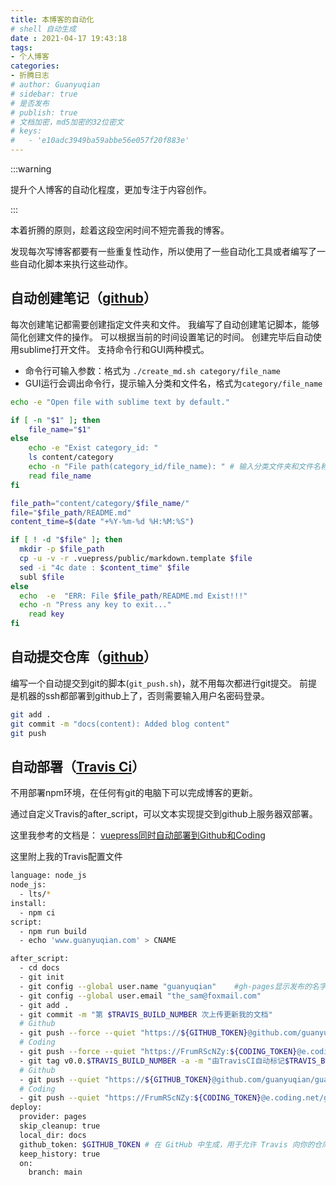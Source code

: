 ```yaml
---
title: 本博客的自动化
# shell 自动生成
date : 2021-04-17 19:43:18
tags:
- 个人博客
categories:
- 折腾日志
# author: Guanyuqian
# sidebar: true
# 是否发布
# publish: true
# 文档加密，md5加密的32位密文
# keys:
#   - 'e10adc3949ba59abbe56e057f20f883e'
---
```


:::warning

提升个人博客的自动化程度，更加专注于内容创作。

:::

<!-- more -->

本着折腾的原则，趁着这段空闲时间不短完善我的博客。

发现每次写博客都要有一些重复性动作，所以使用了一些自动化工具或者编写了一些自动化脚本来执行这些动作。

## 自动创建笔记（[github](https://www.travis-ci.com/github/guanyuqian/guanyuqian.github.io)）

每次创建笔记都需要创建指定文件夹和文件。
我编写了自动创建笔记脚本，能够简化创建文件的操作。
可以根据当前的时间设置笔记的时间。
创建完毕后自动使用sublime打开文件。
支持命令行和GUI两种模式。
- 命令行可输入参数：格式为 `./create_md.sh category/file_name`
- GUI运行会调出命令行，提示输入分类和文件名，格式为`category/file_name`

```bash
echo -e "Open file with sublime text by default."  

if [ -n "$1" ]; then
    file_name="$1"
else
    echo -e "Exist category_id: "  
    ls content/category
    echo -n "File path(category_id/file_name): " # 输入分类文件夹和文件名称
    read file_name
fi

file_path="content/category/$file_name/"
file="$file_path/README.md"
content_time=$(date "+%Y-%m-%d %H:%M:%S")

if [ ! -d "$file" ]; then
  mkdir -p $file_path
  cp -u -v -r .vuepress/public/markdown.template $file
  sed -i "4c date : $content_time" $file
  subl $file
else
  echo  -e  "ERR: File $file_path/README.md Exist!!!"
  echo -n "Press any key to exit..."
    read key
fi
```

## 自动提交仓库（[github](https://www.travis-ci.com/github/guanyuqian/guanyuqian.github.io)）

编写一个自动提交到git的脚本(`git_push.sh`)，就不用每次都进行git提交。
前提是机器的ssh都部署到github上了，否则需要输入用户名密码登录。


```bash
git add .
git commit -m "docs(content): Added blog content"
git push
```

## 自动部署（[Travis Ci](https://travis-ci.org/)）

不用部署npm环境，在任何有git的电脑下可以完成博客的更新。

通过自定义Travis的after_script，可以文本实现提交到github上服务器双部署。

这里我参考的文档是： [vuepress同时自动部署到Github和Coding](https://803344.netlify.app/web/vuepress-tong-shi-zi-dong-bu-shu-daogithub-hecoding.html)

这里附上我的Travis配置文件

```bash
language: node_js
node_js:
  - lts/*
install:
  - npm ci
script:
  - npm run build
  - echo 'www.guanyuqian.com' > CNAME

after_script:
  - cd docs
  - git init
  - git config --global user.name "guanyuqian"    #gh-pages显示发布的名字
  - git config --global user.email "the_sam@foxmail.com"
  - git add .
  - git commit -m "第 $TRAVIS_BUILD_NUMBER 次上传更新我的文档"
  # Github 
  - git push --force --quiet "https://${GITHUB_TOKEN}@github.com/guanyuqian/guanyuqian.github.io.git" master:gh-pages
  # Coding 
  - git push --force --quiet "https://FrumRScNZy:${CODING_TOKEN}@e.coding.net/guanyuqian/guanyuqian.coding.me/guanyuqian.coding.me.git" master:master
  - git tag v0.0.$TRAVIS_BUILD_NUMBER -a -m "由TravisCI自动标记$TRAVIS_BUILD_NUMBER次"
  # Github
  - git push --quiet "https://${GITHUB_TOKEN}@github.com/guanyuqian/guanyuqian.github.io.git" master:gh-pages --tags
  # Coding
  - git push --quiet "https://FrumRScNZy:${CODING_TOKEN}@e.coding.net/guanyuqian/guanyuqian.coding.me/guanyuqian.coding.me.git" master:master --tags
deploy:
  provider: pages
  skip_cleanup: true
  local_dir: docs
  github_token: $GITHUB_TOKEN # 在 GitHub 中生成，用于允许 Travis 向你的仓库推送代码。在 Travis 的项目设置页面进行配置，设置为 secure variable
  keep_history: true
  on:
    branch: main
```